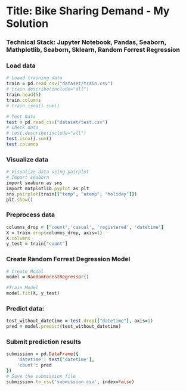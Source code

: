 # Title: Bike Sharing Demand - My Solution 

### Technical Stack: Jupyter Notebook, Pandas, Seaborn, Mathplotlib, Seaborn, Sklearn, Random Forrest Regression

### Load data
```ruby
# Loaad training data 
train = pd.read_csv("dataset/train.csv")
# train.describe(include="all")
train.head(5)
train.columns
# train.isna().sum()

# Test Data
test = pd.read_csv("dataset/test.csv")
# Check data
# test.describe(include="all")
test.isna().sum()
test.columns
```

### Visualize data 
```ruby
# Visualize data using pairplot
# Import seaborn
import seaborn as sns
import matplotlib.pyplot as plt
sns.pairplot(train[["temp", "atemp", "holiday"]])
plt.show()
```

### Preprocess data 
```ruby
columns_drop = ["count",'casual', 'registered', 'datetime']
X = train.drop(columns_drop, axis=1)
X.columns
y_test = train["count"]
```

### Create Random Forrest Degression Model 
```ruby
# Create Model
model = RandomForestRegressor()

#Train Model 
model.fit(X, y_test)
```

### Predict data: 
```ruby
test_without_datetime = test.drop(["datetime"], axis=1)
pred = model.predict(test_without_datetime)
```

### Submit prediction results
```ruby
submission = pd.DataFrame({
    'datetime': test['datetime'],
    'count': pred
})
# Save the submission file
submission.to_csv('submission.csv', index=False)
```

